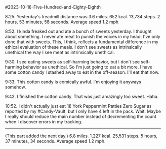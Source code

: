 #2023-10-18-Five-Hundred-and-Eighty-Eighth

8:25.  Yesterday's treadmill distance was 3.6 miles.  652 kcal.  13,734 steps.  2 hours, 53 minutes, 58 seconds.  Average speed 1.2 mph.

8:52.  I kinda freaked out and ate a bunch of sweets yesterday.  I thought about something.  I never ate meat to punish the voices in my head.  I've only done that with sweets.  This, I think, reflects a fundamental difference in my ethical evaluation of these meals.  I don't see sweets as intrinsically unethical the way I see meat as intrinsically unethical.

9:30.  I see eating sweets as self-harming behavior, but I don't see self-harming behavior as unethical.  So I'm just going to eat a bit more.  I have some cotton candy I stashed away to eat in the off-season.  I'll eat that now.

9:33.  This cotton candy is comically awful.  I'm enjoying it anyways somehow.

9:42.  I finished the cotton candy.  That was just amazingly too sweet.  Haha.

10:52.  I didn't actually just eat 18 York Peppermint Patties Zero Sugar as reported by my #Candy-Vault, but I only have 4 left in the pack.  Wait.  Maybe I really should reduce the main number instead of decrementing the count when I discover errors in my tracking.

---
(This part added the next day.)  6.8 miles.  1,227 kcal.  25,531 steps.  5 hours, 37 minutes, 34 seconds.  Average speed 1.2 mph.